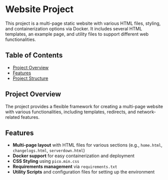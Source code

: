 # Website Project

This project is a multi-page static website with various HTML files, styling, and containerization options via Docker. It includes several HTML templates, an example page, and utility files to support different web functionalities.

## Table of Contents
- [Project Overview](#project-overview)
- [Features](#features)
- [Project Structure](#project-structure)

## Project Overview
The project provides a flexible framework for creating a multi-page website with various functionalities, including templates, redirects, and network-related features.

## Features
- **Multi-page layout** with HTML files for various sections (e.g., `home.html`, `changelogs.html`, `serverdown.html`)
- **Docker support** for easy containerization and deployment
- **CSS Styling** using `pico.min.css`
- **Requirements management** via `requirements.txt`
- **Utility Scripts** and configuration files for setting up the environment


